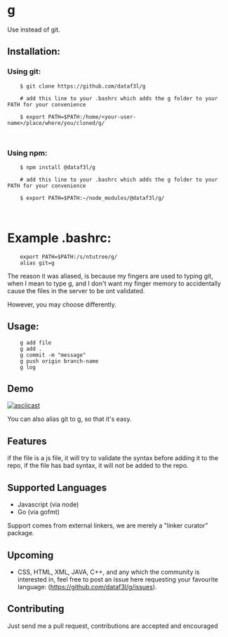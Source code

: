 # g

Use instead of git.

## Installation:

### Using git:

```
    $ git clone https://github.com/dataf3l/g
    
    # add this line to your .bashrc which adds the g folder to your PATH for your convenience

    $ export PATH=$PATH:/home/<your-user-name>/place/where/you/cloned/g/

    
```

### Using npm:

```
    $ npm install @dataf3l/g
    
    # add this line to your .bashrc which adds the g folder to your PATH for your convenience

    $ export PATH=$PATH:~/node_modules/@dataf3l/g/

    
```
# Example .bashrc:

```
    export PATH=$PATH:/s/ntutree/g/
    alias git=g

```

The reason it was aliased, is because my fingers are used to typing git, when
I mean to type g, and I don't want my finger memory to accidentally cause the files
in the server to be ont validated.

However, you may choose differently.

## Usage:

```
    g add file
    g add .
    g commit -m "message"
    g push origin branch-name
    g log
```

## Demo

[![asciicast](https://asciinema.org/a/C94rH7rhQUS44r97PlUKjf2qg.svg)](https://asciinema.org/a/C94rH7rhQUS44r97PlUKjf2qg)


You can also alias git to g, so that it's easy.

## Features

if the file is a js file, it will try to validate the syntax before adding
it to the repo, if the file has bad syntax, it will not be added to the repo.

## Supported Languages

- Javascript (via node)
- Go (via gofmt)

Support comes from external linkers, we are merely a "linker curator" package.

## Upcoming

- CSS, HTML, XML, JAVA, C++, and any which the community is interested in, feel free to post an issue here requesting
your favourite language: (https://github.com/dataf3l/g/issues).

## Contributing

Just send me a pull request, contributions are accepted and encouraged

